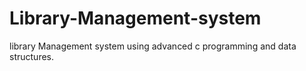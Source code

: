 # Library-Management-system
library Management system using advanced c programming and data structures.
